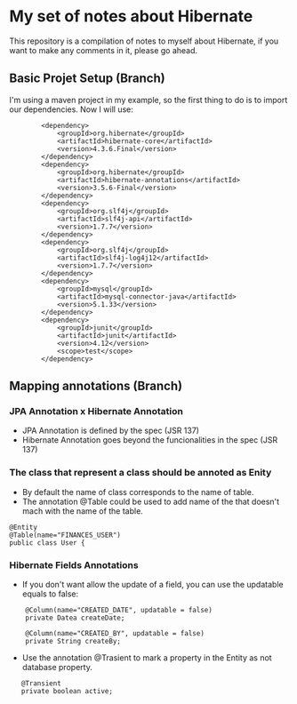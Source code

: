 # My set of notes about Hibernate

This repository is a compilation of notes to myself about Hibernate, if you want to make any comments  in it, please go ahead.

## Basic Projet Setup (Branch)

I'm using a maven project in my example,  so the first thing to do is to import our dependencies. Now I will use:

```
        <dependency>
            <groupId>org.hibernate</groupId>
            <artifactId>hibernate-core</artifactId>
            <version>4.3.6.Final</version>
        </dependency>
        <dependency>
            <groupId>org.hibernate</groupId>
            <artifactId>hibernate-annotations</artifactId>
            <version>3.5.6-Final</version>
        </dependency>
        <dependency>
            <groupId>org.slf4j</groupId>
            <artifactId>slf4j-api</artifactId>
            <version>1.7.7</version>
        </dependency>
        <dependency>
            <groupId>org.slf4j</groupId>
            <artifactId>slf4j-log4j12</artifactId>
            <version>1.7.7</version>
        </dependency>
        <dependency>
            <groupId>mysql</groupId>
            <artifactId>mysql-connector-java</artifactId>
            <version>5.1.33</version>
        </dependency>
        <dependency>
            <groupId>junit</groupId>
            <artifactId>junit</artifactId>
            <version>4.12</version>
            <scope>test</scope>
        </dependency>
```

        
## Mapping annotations (Branch)

### JPA Annotation x Hibernate Annotation
- JPA Annotation is defined by the spec (JSR 137)
- Hibernate Annotation goes beyond the funcionalities in the spec (JSR 137)
 
### The class that represent a class should be annoted as Enity
- By default the name of class corresponds to the name of table.
- The annotation @Table could be used to add name of the that doesn't mach with the name of the table.
```
@Entity
@Table(name="FINANCES_USER")
public class User {
```


### Hibernate Fields Annotations
- If you don't want allow the update of a field, you can use the updatable equals to false: 

```
    @Column(name="CREATED_DATE", updatable = false)
    private Datea createDate;

    @Column(name="CREATED_BY", updatable = false)
    private String createBy;
```

- Use the annotation @Trasient to mark a property in the Entity as not database property.

```
   @Transient
   private boolean active;
```


